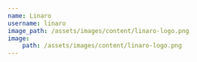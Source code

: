 ```yaml
---
name: Linaro
username: linaro
image_path: /assets/images/content/linaro-logo.png
image:
    path: /assets/images/content/linaro-logo.png
---
```

